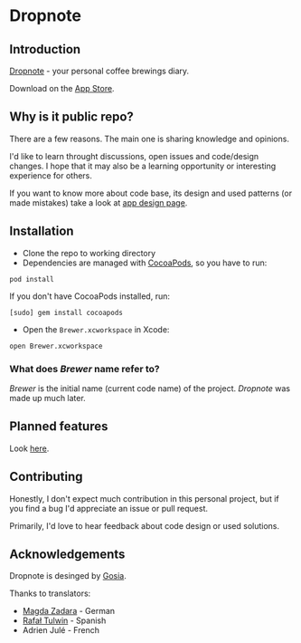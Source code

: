 # Dropnote

## Introduction

[Dropnote](http://dropnote.today) - your personal coffee brewings diary.

Download on the [App Store](https://itunes.apple.com/us/app/dropnote-coffee-brewing-notebook/id1112293581).

## Why is it public repo?

There are a few reasons. The main one is sharing knowledge and opinions.

I'd like to learn throught discussions, open issues and code/design changes.
I hope that it may also be a learning opportunity or interesting experience for others.

If you want to know more about code base, its design and used patterns (or made mistakes) take a look at [app design page](APPDESIGN.md).

## Installation

- Clone the repo to working directory
- Dependencies are managed with [CocoaPods](https://cocoapods.org), so you have to run:
```
pod install
```
If you don't have CocoaPods installed, run:
```
[sudo] gem install cocoapods
```
- Open the `Brewer.xcworkspace` in Xcode:  
```
open Brewer.xcworkspace
```

### What does _Brewer_ name refer to?

_Brewer_ is the initial name (current code name) of the project. _Dropnote_ was made up much later.

## Planned features

Look [here](https://github.com/Dropnote/Dropnote-iOS/issues/2).

## Contributing

Honestly, I don't expect much contribution in this personal project, but if you find a bug I'd appreciate an issue or pull request.

Primarily, I'd love to hear feedback about code design or used solutions.

## Acknowledgements

Dropnote is desinged by [Gosia](https://www.linkedin.com/in/gosiafiedorow).

Thanks to translators:

- [Magda Zadara](https://www.linkedin.com/in/magdalena-zadara-a8a97153) - German
- [Rafał Tulwin](https://www.linkedin.com/in/rtulwin) - Spanish
- Adrien Julé - French
